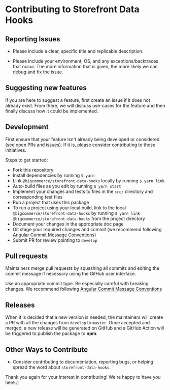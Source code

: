 # Contributing to Storefront Data Hooks

## Reporting Issues

* Please include a clear, specific title and replicable description.

* Please include your environment, OS, and any exceptions/backtraces that occur. The more
information that is given, the more likely we can debug and fix the issue.

## Suggesting new features

If you are here to suggest a feature, first create an issue if it does not already exist. From there, we will discuss use-cases for the feature and then finally discuss how it could be implemented.

## Development

First ensure that your feature isn't already being developed or considered (see open PRs and issues). If it is, please consider contributing to those initiatives.

Steps to get started:

- Fork this repository
- Install dependencies by running `$ yarn`
- Link `@bigcommerce/storefront-data-hooks` locally by running `$ yarn link`
- Auto-build files as you edit by running `$ yarn start`
- Implement your changes and tests to files in the `src/` directory and corresponding test files
- Run a project that uses this package
- To run a project using your local build, link to the local `@bigcommerce/storefront-data-hooks` by running `$ yarn link @bigcommerce/storefront-data-hooks` from the project directory
- Document your changes in the appropriate doc page
- Git stage your required changes and commit (we recommend following [Angular Commit Message Conventions](https://github.com/angular/angular.js/blob/master/DEVELOPERS.md#-git-commit-guidelines))
- Submit PR for review pointing to `develop`

## Pull requests

Maintainers merge pull requests by squashing all commits and editing the commit message if necessary using the GitHub user interface.

Use an appropriate commit type. Be especially careful with breaking changes. We recommend following [Angular Commit Message Conventions](https://github.com/angular/angular.js/blob/master/DEVELOPERS.md#-git-commit-guidelines)

## Releases

When it is decided that a new version is needed, the maintainers will create a PR with all the changes from `develop` to `master`. Once accepted and merged, a new release will be generated on GitHub and a GitHub Action will be triggered to publish the package to **npm**.

<!-- TODO: Consider to integrate semantic-release -->

## Other Ways to Contribute

* Consider contributing to documentation, reporting bugs, or helping spread the word about `storefront-data-hooks`.

Thank you again for your interest in contributing! We're happy to have you here :)
